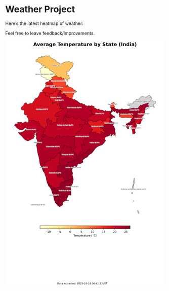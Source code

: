 # Weather Project

Here’s the latest heatmap of weather:

Feel free to leave feedback/improvements.

![India Heatmap](docs/assets/india_heatmap.png?v=F2E93E)
